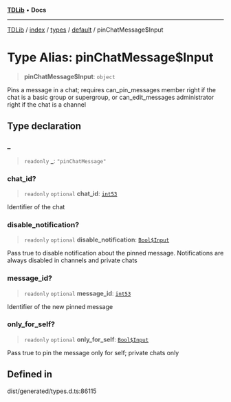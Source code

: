 [**TDLib**](../../../../../../README.md) • **Docs**

***

[TDLib](../../../../../../modules.md) / [index](../../../../../README.md) / [types](../../../README.md) / [default](../README.md) / pinChatMessage$Input

# Type Alias: pinChatMessage$Input

> **pinChatMessage$Input**: `object`

Pins a message in a chat; requires can_pin_messages member right if the chat is a basic group or supergroup, or can_edit_messages administrator right if the chat is a channel

## Type declaration

### \_

> `readonly` **\_**: `"pinChatMessage"`

### chat\_id?

> `readonly` `optional` **chat\_id**: [`int53`](int53-1.md)

Identifier of the chat

### disable\_notification?

> `readonly` `optional` **disable\_notification**: [`Bool$Input`](Bool$Input.md)

Pass true to disable notification about the pinned message. Notifications are always disabled in channels and private chats

### message\_id?

> `readonly` `optional` **message\_id**: [`int53`](int53-1.md)

Identifier of the new pinned message

### only\_for\_self?

> `readonly` `optional` **only\_for\_self**: [`Bool$Input`](Bool$Input.md)

Pass true to pin the message only for self; private chats only

## Defined in

dist/generated/types.d.ts:86115
